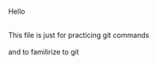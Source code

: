 <p>Hello </p>
<br>This file is just for practicing git commands</br>
<br>and to familirize to git</br>
